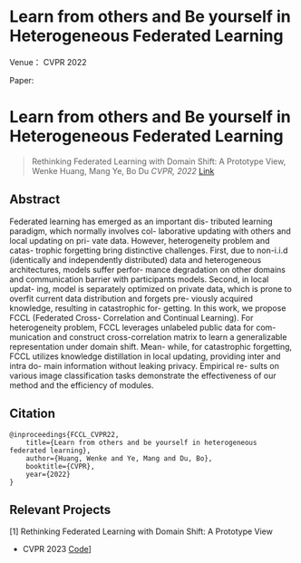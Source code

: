 # Learn from others and Be yourself in Heterogeneous Federated Learning

Venue： CVPR 2022

Paper: 
# Learn from others and Be yourself in Heterogeneous Federated Learning

> Rethinking Federated Learning with Domain Shift: A Prototype View,            
> Wenke Huang, Mang Ye, Bo Du
> *CVPR, 2022*
> [Link](https://openaccess.thecvf.com/content/CVPR2022/papers/Huang_Learn_From_Others_and_Be_Yourself_in_Heterogeneous_Federated_Learning_CVPR_2022_paper.pdf)

## Abstract
Federated learning has emerged as an important dis- tributed learning paradigm, which normally involves col- laborative updating with others and local updating on pri- vate data. However, heterogeneity problem and catas- trophic forgetting bring distinctive challenges. First, due to non-i.i.d (identically and independently distributed) data and heterogeneous architectures, models suffer perfor- mance degradation on other domains and communication barrier with participants models. Second, in local updat- ing, model is separately optimized on private data, which is prone to overfit current data distribution and forgets pre- viously acquired knowledge, resulting in catastrophic for- getting. In this work, we propose FCCL (Federated Cross- Correlation and Continual Learning). For heterogeneity problem, FCCL leverages unlabeled public data for com- munication and construct cross-correlation matrix to learn a generalizable representation under domain shift. Mean- while, for catastrophic forgetting, FCCL utilizes knowledge distillation in local updating, providing inter and intra do- main information without leaking privacy. Empirical re- sults on various image classification tasks demonstrate the effectiveness of our method and the efficiency of modules.

## Citation
```
@inproceedings{FCCL_CVPR22,
    title={Learn from others and be yourself in heterogeneous federated learning},
    author={Huang, Wenke and Ye, Mang and Du, Bo},
    booktitle={CVPR},
    year={2022}
}
```

## Relevant Projects
[1] Rethinking Federated Learning with Domain Shift: A Prototype View
 - CVPR 2023 [Code](https://github.com/WenkeHuang/RethinkFL)]
